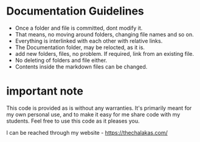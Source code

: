 # Documentation Guidelines

* Once a folder and file is committed, dont modify it. 
* That means, no moving around folders, changing file names and so on. 
* Everything is interlinked with each other with relative links.
* The Documentation folder, may be relocted, as it is.
* add new folders, files, no problem. If required, link from an existing file.
* No deleting of folders and file either. 
* Contents inside the markdown files can be changed.

# important note 

This code is provided as is without any warranties. It's primarily meant for my own personal use, and to make it easy for me share code with my students. Feel free to use this code as it pleases you.

I can be reached through my website - https://thechalakas.com/